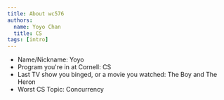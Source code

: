 ```yaml
---
title: About wc576
authors:
  name: Yoyo Chan
  title: CS
tags: [intro]
---
```


- Name/Nickname: Yoyo
- Program you're in at Cornell: CS
- Last TV show you binged, or a movie you watched: The Boy and The Heron
- Worst CS Topic: Concurrency
